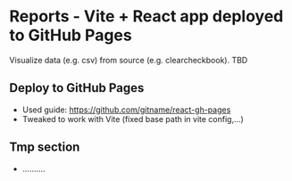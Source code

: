# Reports - Vite + React app deployed to GitHub Pages

Visualize data (e.g. csv) from source (e.g. clearcheckbook). TBD

## Deploy to GitHub Pages

- Used guide: https://github.com/gitname/react-gh-pages
- Tweaked to work with Vite (fixed base path in vite config,...)

## Tmp section

- ..........
